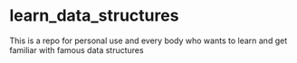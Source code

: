 # learn_data_structures
This is a repo for personal use and every body who wants to learn and get familiar with famous data structures
